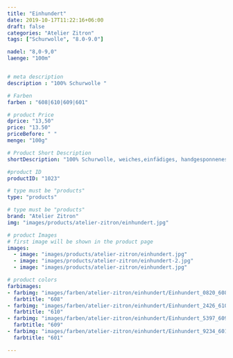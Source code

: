 ```yaml
---
title: "Einhundert"
date: 2019-10-17T11:22:16+06:00
draft: false
categories: "Atelier Zitron"
tags: ["Schurwolle", "8.0-9.0"]	

nadel: "8,0-9,0" 
laenge: "100m"	


# meta description
description : "100% Schurwolle "

# Farben
farben : "608|610|609|601"

# product Price
dprice: "13,50"
price: "13.50"
priceBefore: " "
menge: "100g"

# Product Short Description
shortDescription: "100% Schurwolle, weiches,einfädiges, handgesponnenes Garn für  winterliche Accessoires"

#product ID
productID: "1023"

# type must be "products"
type: "products"

# type must be "products"
brand: "Atelier Zitron"
img: "images/products/atelier-zitron/einhundert.jpg"   

# product Images
# first image will be shown in the product page
images:
  - image: "images/products/atelier-zitron/einhundert.jpg"
  - image: "images/products/atelier-zitron/einhundert-2.jpg"
  - image: "images/products/atelier-zitron/einhundert.jpg"

# product colors
farbimages:
- farbimg: "images/farben/atelier-zitron/einhundert/Einhundert_0820_608_1.jpg"	
  farbtitle: "608"
- farbimg: "images/farben/atelier-zitron/einhundert/Einhundert_2426_610_1.jpg"	
  farbtitle: "610"
- farbimg: "images/farben/atelier-zitron/einhundert/Einhundert_5397_609_1.jpg"	
  farbtitle: "609"
- farbimg: "images/farben/atelier-zitron/einhundert/Einhundert_9234_601_1.jpg"
  farbtitle: "601"

---
```



